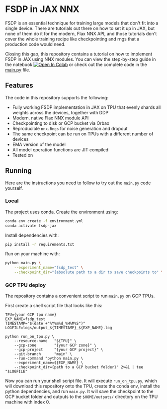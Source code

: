 # FSDP in JAX NNX
FSDP is an essential technique for training large models that don't fit into a single device. There are tutorials out there on how to set it up in JAX, but none of them do it for the modern, Flax NNX API, and those tutorials don't cover the whole training recipe like checkpointing and rngs that a production code would need. 

Closing this gap, this repository contains a tutorial on how to implement FSDP in JAX using NNX modules. You can view the step-by-step guide in the notebook [![Open In Colab](https://colab.research.google.com/assets/colab-badge.svg)](
https://colab.research.google.com/github/georgysavva/fsdp-in-jax-nnx/blob/dev/fsdp_in_jax_nnx.ipynb) or check out the complete code in the [main.py](https://github.com/georgysavva/fsdp-in-jax-nnx/blob/dev/main.py) file.

## Features
The code in this repository supports the following:

- Fully working FSDP implementation in JAX on TPU that evenly shards all weights across the devices, together with DDP
- Modern, native Flax NNX module API
- Checkpointing to disk or GCP bucket via Orbax
- Reproducible `nnx.Rngs` for noise generation and dropout
- The same checkpoint can be run on TPUs with a different number of devices
- EMA version of the model
- All model operation functions are JIT compiled
- Tested on 

## Running
Here are the instructions you need to follow to try out the `main.py` code yourself.

### Local

The project uses conda. Create the environment using:

```bash
conda env create -f environment.yml
conda activate fsdp-jax
```

Install dependencies with:

```bash
pip install -r requirements.txt
```

Run on your machine with:

```bash
python main.py \
    --experiment_name="fsdp_test" \
    --checkpoint_dir="{absolute path to a dir to save checkpoints to" \
```

### GCP TPU deploy

The repository contains a convenient script to run `main.py` on GCP TPUs.

First create a shell script file that looks like this:

```shell
TPU={your GCP tpu name}
EXP_NAME=fsdp_test
TIMESTAMP="$(date +"%Y%m%d_%H%M%S")"
LOGFILE=logs/output_${TIMESTAMP}_${EXP_NAME}.log

python run_on_tpu.py \
    --resource-name   "${TPU}" \
    --gcp-zone        "{your GCP zone}" \
    --gcp-project     "{your GCP project}" \
    --git-branch      "main" \
    --run-command "python main.py \
    --experiment_name=${EXP_NAME} \
    --checkpoint_dir={path to a GCP bucket folder}" 2>&1 | tee "$LOGFILE"
```
Now you can run your shell script file. It will execute `run_on_tpu.py`, which will download this repository onto the TPU, create the conda env, install the python dependencies, and run `main.py`. It will save the checkpoint to the GCP bucket folder and outputs to the `$HOME/outputs/` directory on the TPU machine with index 0. 
